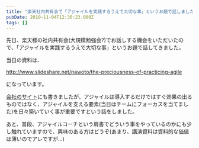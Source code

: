 ```yaml
---
title: "楽天社内共有会で「アジャイルを実践するうえで大切な事」というお題で話しました"
pubDate: 2010-11-04T12:30:23.000Z
tags: []
---
```


先日、楽天様の社内共有会(大規模勉強会?)でお話しする機会をいただいたので、「アジャイルを実践するうえで大切な事」というお題で話してきました。

当日の資料は、

http://www.slideshare.net/nawoto/the-preciousness-of-practicing-agile

になっています。

[会社のサイト](http://ruby.agile.esm.co.jp/articles/48)にも書きましたが、アジャイルは導入するだけではすぐ効果の出るものではなく、アジャイルを支える要素(当日はチームにフォーカスを当てました)を日々築いていく事が重要ですという話をしました。

あと、普段、アジャイルコーチという肩書でどういう事をやっているのかにも少し触れていますので、興味のある方はどうぞ(あまり、講演資料は資料的な価値は薄いのでアレですが...)